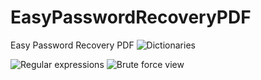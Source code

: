 # EasyPasswordRecoveryPDF
Easy Password Recovery PDF
<img alt="Dictionaries" src="https://cloud.githubusercontent.com/assets/15641092/14799987/5c83744c-0b3f-11e6-96ee-733fa5d8f770.png" />



<img alt="Regular expressions" src="https://cloud.githubusercontent.com/assets/15641092/14800611/1820bd9c-0b43-11e6-8863-36e1ad4abb45.png" />


<img alt="Brute force view" src="https://cloud.githubusercontent.com/assets/15641092/14800775/5cb5e63e-0b44-11e6-97fd-688c29171823.png" />
